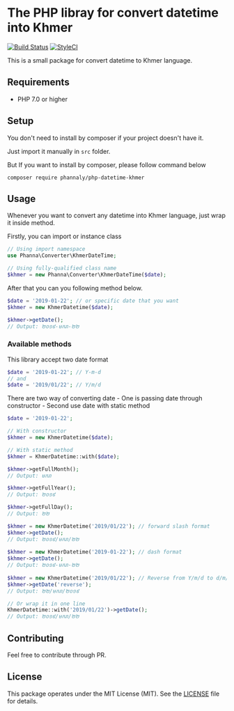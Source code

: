 # The PHP libray for convert datetime into Khmer

[![Build Status](https://travis-ci.org/phannaly/php-datetime-khmer.svg?branch=master)](https://travis-ci.org/phannaly/php-datetime-khmer)  [![StyleCI](https://github.styleci.io/repos/165952860/shield?branch=master)](https://github.styleci.io/repos/165952860)

This is a small package for convert datetime to Khmer language.

## Requirements

* PHP 7.0 or higher

## Setup

You don't need to install by composer if your project doesn't have it.

Just import it manually in `src` folder.

But If you want to install by composer, please follow command below

    composer require phannaly/php-datetime-khmer


<a name="usage"></a>
## Usage

Whenever you want to convert any datetime into Khmer language, just wrap it inside method.

Firstly, you can import or instance class
```php
// Using import namespace
use Phanna\Converter\KhmerDateTime;

// Using fully-qualified class name
$khmer = new Phanna\Converter\KhmerDateTime($date);
```

After that you can you following method below.

```php
$date = '2019-01-22'; // or specific date that you want
$khmer = new KhmerDatetime($date);

$khmer->getDate();
// Output: ២០១៩-មករា-២២
```

### Available methods

This library accept two date format

```php
$date = '2019-01-22'; // Y-m-d
// and
$date = '2019/01/22'; // Y/m/d
```
There are two way of converting date
    - One is passing date through constructor
    - Second use date with static method

```php
$date = '2019-01-22';

// With constructor
$khmer = new KhmerDatetime($date);

// With static method
$khmer = KhmerDatetime::with($date);

$khmer->getFullMonth();
// Output: មករា

$khmer->getFullYear();
// Output: ២០១៩

$khmer->getFullDay();
// Output: ២២

$khmer = new KhmerDatetime('2019/01/22'); // forward slash format
$khmer->getDate();
// Output: ២០១៩/មករា/២២
 
$khmer = new KhmerDatetime('2019-01-22'); // dash format
$khmer->getDate();
// Output: ២០១៩-មករា-២២
 
$khmer = new KhmerDatetime('2019/01/22'); // Reverse from Y/m/d to d/m/Y
$khmer->getDate('reverse');
// Output: ២២/មករា/២០១៩

// Or wrap it in one line
KhmerDatetime::with('2019/01/22')->getDate();
// Output: ២០១៩/មករា/២២
```

## Contributing

Feel free to contribute through PR.

## License

This package operates under the MIT License (MIT). See the [LICENSE](https://github.com/phannaly/php-datetime-khmer/blob/master/LICENSE.md) file for details.
